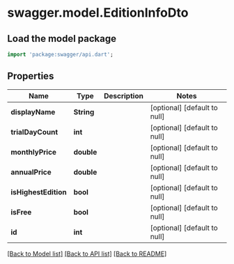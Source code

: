 # swagger.model.EditionInfoDto

## Load the model package
```dart
import 'package:swagger/api.dart';
```

## Properties
Name | Type | Description | Notes
------------ | ------------- | ------------- | -------------
**displayName** | **String** |  | [optional] [default to null]
**trialDayCount** | **int** |  | [optional] [default to null]
**monthlyPrice** | **double** |  | [optional] [default to null]
**annualPrice** | **double** |  | [optional] [default to null]
**isHighestEdition** | **bool** |  | [optional] [default to null]
**isFree** | **bool** |  | [optional] [default to null]
**id** | **int** |  | [optional] [default to null]

[[Back to Model list]](../README.md#documentation-for-models) [[Back to API list]](../README.md#documentation-for-api-endpoints) [[Back to README]](../README.md)



